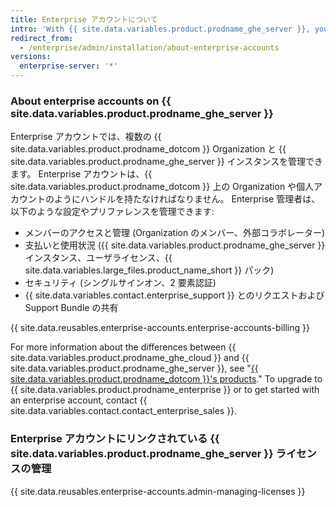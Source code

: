```yaml
---
title: Enterprise アカウントについて
intro: 'With {{ site.data.variables.product.prodname_ghe_server }}, you can create an enterprise account to give administrators a single point of visibility and management for their billing and license usage.'
redirect_from:
  - /enterprise/admin/installation/about-enterprise-accounts
versions:
  enterprise-server: '*'
---
```


### About enterprise accounts on {{ site.data.variables.product.prodname_ghe_server }}

Enterprise アカウントでは、複数の {{ site.data.variables.product.prodname_dotcom }} Organization と {{ site.data.variables.product.prodname_ghe_server }} インスタンスを管理できます。 Enterprise アカウントは、{{ site.data.variables.product.prodname_dotcom }} 上の Organization や個人アカウントのようにハンドルを持たなければなりません。 Enterprise 管理者は、以下のような設定やプリファレンスを管理できます:

- メンバーのアクセスと管理 (Organization のメンバー、外部コラボレーター)
- 支払いと使用状況 ({{ site.data.variables.product.prodname_ghe_server }} インスタンス、ユーザライセンス、{{ site.data.variables.large_files.product_name_short }} パック)
- セキュリティ (シングルサインオン、2 要素認証)
- {{ site.data.variables.contact.enterprise_support }} とのリクエストおよび Support Bundle の共有

{{ site.data.reusables.enterprise-accounts.enterprise-accounts-billing }}

For more information about the differences between {{ site.data.variables.product.prodname_ghe_cloud }} and {{ site.data.variables.product.prodname_ghe_server }}, see "[{{ site.data.variables.product.prodname_dotcom }}'s products](/articles/githubs-products)." To upgrade to {{ site.data.variables.product.prodname_enterprise }} or to get started with an enterprise account, contact {{ site.data.variables.contact.contact_enterprise_sales }}.

### Enterprise アカウントにリンクされている {{ site.data.variables.product.prodname_ghe_server }} ライセンスの管理

{{ site.data.reusables.enterprise-accounts.admin-managing-licenses }}
